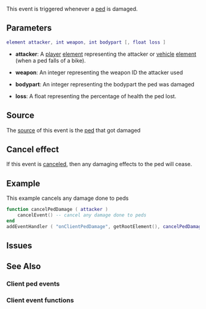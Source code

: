 This event is triggered whenever a [ped](/docs/ped.md "wikilink") is damaged.

Parameters
----------

``` lua
element attacker, int weapon, int bodypart [, float loss ]
```

-   **attacker**: A [player](/docs/player.md "wikilink") [element](/element.md "wikilink") representing the attacker or [vehicle](/vehicle.md "wikilink") [element](/element.md "wikilink") (when a ped falls of a bike).
-   **weapon**: An integer representing the weapon ID the attacker used
-   **bodypart**: An integer representing the bodypart the ped was damaged

-   **loss**: A float representing the percentage of health the ped lost.

Source
------

The [source](/docs/event_system#event_source.md "wikilink") of this event is the [ped](/ped.md "wikilink") that got damaged

Cancel effect
-------------

If this event is [canceled](/docs/event_system#canceling.md "wikilink"), then any damaging effects to the ped will cease.

Example
-------

This example cancels any damage done to peds

``` lua
function cancelPedDamage ( attacker )
    cancelEvent() -- cancel any damage done to peds
end
addEventHandler ( "onClientPedDamage", getRootElement(), cancelPedDamage )
```

Issues
------

See Also
--------

### Client ped events

### Client event functions
